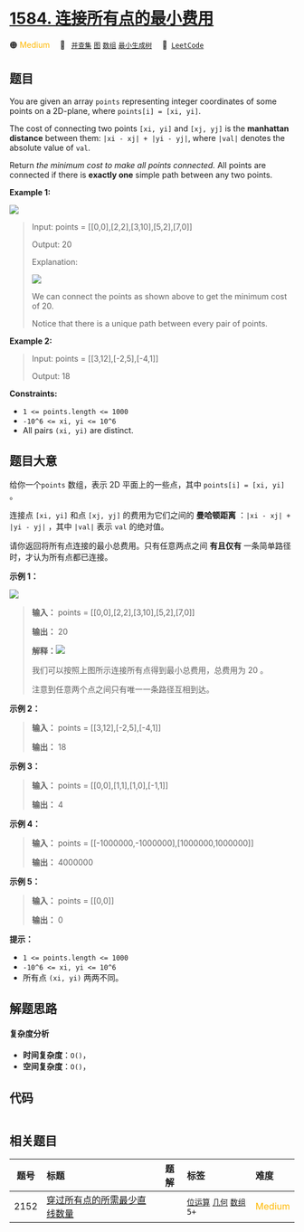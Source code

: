 # [1584. 连接所有点的最小费用](https://leetcode.com/problems/min-cost-to-connect-all-points)

🟠 <font color=#ffb800>Medium</font>&emsp; 🔖&ensp; [`并查集`](/tag/union-find.md) [`图`](/tag/graph.md) [`数组`](/tag/array.md) [`最小生成树`](/tag/minimum-spanning-tree.md)&emsp; 🔗&ensp;[`LeetCode`](https://leetcode.com/problems/min-cost-to-connect-all-points)

## 题目

You are given an array `points` representing integer coordinates of some
points on a 2D-plane, where `points[i] = [xi, yi]`.

The cost of connecting two points `[xi, yi]` and `[xj, yj]` is the **manhattan
distance** between them: `|xi - xj| + |yi - yj|`, where `|val|` denotes the
absolute value of `val`.

Return _the minimum cost to make all points connected._ All points are
connected if there is **exactly one** simple path between any two points.



**Example 1:**

![](https://assets.leetcode.com/uploads/2020/08/26/d.png)

> Input: points = [[0,0],[2,2],[3,10],[5,2],[7,0]]
> 
> Output: 20
> 
> Explanation: 
> 
> ![](https://assets.leetcode.com/uploads/2020/08/26/c.png)
> 
> We can connect the points as shown above to get the minimum cost of 20.
> 
> Notice that there is a unique path between every pair of points.

**Example 2:**

> Input: points = [[3,12],[-2,5],[-4,1]]
> 
> Output: 18

**Constraints:**

  * `1 <= points.length <= 1000`
  * `-10^6 <= xi, yi <= 10^6`
  * All pairs `(xi, yi)` are distinct.


## 题目大意

给你一个`points` 数组，表示 2D 平面上的一些点，其中 `points[i] = [xi, yi]` 。

连接点 `[xi, yi]` 和点 `[xj, yj]` 的费用为它们之间的 **曼哈顿距离**  ：`|xi - xj| + |yi - yj|` ，其中
`|val|` 表示 `val` 的绝对值。

请你返回将所有点连接的最小总费用。只有任意两点之间 **有且仅有**  一条简单路径时，才认为所有点都已连接。



**示例 1：**

![](https://assets.leetcode.com/uploads/2020/08/26/d.png)

> 
> 
> 
> 
> 
> **输入：** points = [[0,0],[2,2],[3,10],[5,2],[7,0]]
> 
> **输出：** 20
> 
> **解释：**![](https://assets.leetcode.com/uploads/2020/08/26/c.png)
> 
> 我们可以按照上图所示连接所有点得到最小总费用，总费用为 20 。
> 
> 注意到任意两个点之间只有唯一一条路径互相到达。
> 
> 

**示例 2：**

> 
> 
> 
> 
> 
> **输入：** points = [[3,12],[-2,5],[-4,1]]
> 
> **输出：** 18
> 
> 

**示例 3：**

> 
> 
> 
> 
> 
> **输入：** points = [[0,0],[1,1],[1,0],[-1,1]]
> 
> **输出：** 4
> 
> 

**示例 4：**

> 
> 
> 
> 
> 
> **输入：** points = [[-1000000,-1000000],[1000000,1000000]]
> 
> **输出：** 4000000
> 
> 

**示例 5：**

> 
> 
> 
> 
> 
> **输入：** points = [[0,0]]
> 
> **输出：** 0
> 
> 



**提示：**

  * `1 <= points.length <= 1000`
  * `-10^6 <= xi, yi <= 10^6`
  * 所有点 `(xi, yi)` 两两不同。


## 解题思路

#### 复杂度分析

- **时间复杂度**：`O()`，
- **空间复杂度**：`O()`，

## 代码

```javascript

```

## 相关题目

<!-- prettier-ignore -->
| 题号 | 标题 | 题解 | 标签 | 难度 |
| :------: | :------ | :------: | :------ | :------ |
| 2152 | [穿过所有点的所需最少直线数量](https://leetcode.com/problems/minimum-number-of-lines-to-cover-points) |  |  [`位运算`](/tag/bit-manipulation.md) [`几何`](/tag/geometry.md) [`数组`](/tag/array.md) `5+` | <font color=#ffb800>Medium</font> |